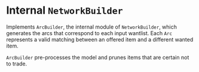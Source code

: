 # Internal `NetworkBuilder`

Implements `ArcBuilder`, the internal module of `NetworkBuilder`, which
generates the arcs that correspond to each input wantlist. Each `Arc` represents
a valid matching between an offered item and a different wanted item.

`ArcBuilder` pre-processes the model and prunes items that are certain not to
trade.
